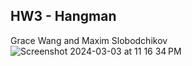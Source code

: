 ## HW3 - Hangman
Grace Wang and Maxim Slobodchikov
![Screenshot 2024-03-03 at 11 16 34 PM](https://github.com/maximslo/hangman/assets/93232189/82a1469e-c5ad-41b5-aa41-17db56529e3f)

